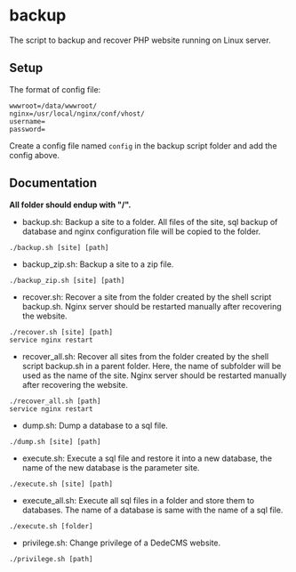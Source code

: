 # backup
The script to backup and recover PHP website running on Linux server.

## Setup

The format of config file:

```shell
wwwroot=/data/wwwroot/
nginx=/usr/local/nginx/conf/vhost/
username=
password=
```
Create a config file named `config` in the backup script folder and add the config above.

## Documentation

**All folder should endup with "/".**

- backup.sh: Backup a site to a folder. All files of the site, sql backup of database and nginx configuration file will be copied to the folder.
```shell
./backup.sh [site] [path]
```

- backup_zip.sh: Backup a site to a zip file.
```shell
./backup_zip.sh [site] [path]
```

- recover.sh: Recover a site from the folder created by the shell script backup.sh. Nginx server should be restarted manually after recovering the website.
```shell
./recover.sh [site] [path]
service nginx restart
```

- recover_all.sh: Recover all sites from the folder created by the shell script backup.sh in a parent folder. Here, the name of subfolder will be used as the name of the site. Nginx server should be restarted manually after recovering the website.
```shell
./recover_all.sh [path]
service nginx restart
```

- dump.sh: Dump a database to a sql file.
```shell
./dump.sh [site] [path]
```

- execute.sh: Execute a sql file and restore it into a new database, the name of the new database is the parameter site.
```shell
./execute.sh [site] [path]
```

- execute_all.sh: Execute all sql files in a folder and store them to databases. The name of a database is same with the name of a sql file.
```shell
./execute.sh [folder]
```

- privilege.sh: Change privilege of a DedeCMS website.
```shell
./privilege.sh [path]
```
